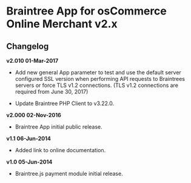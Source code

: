 # Braintree App for osCommerce Online Merchant v2.x

## Changelog

**v2.010 01-Mar-2017**

* Add new general App parameter to test and use the default server configured SSL version when performing API requests to Braintrees servers or force TLS v1.2 connections. (TLS v1.2 connections are required from June 30, 2017)

* Update Braintree PHP Client to v3.22.0.

**v2.000 02-Nov-2016**

* Braintree App initial public release.

**v1.1 06-Jun-2014**

* Added link to online documentation.

**v1.0 05-Jun-2014**

* Braintree.js payment module initial release.
